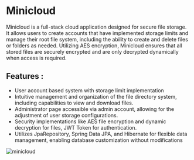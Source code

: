 # Minicloud

Minicloud is a full-stack cloud application designed for secure file storage. It allows users to create accounts that have implemented storage limits and manage their root file system, including the ability to create and delete files or folders as needed. Utilizing AES encryption, Minicloud ensures that all stored files are securely encrypted and are only decrypted dynamically when access is required.

## Features : 

- User account based system with storage limit implementation
- Intuitive management and organization of the file directory system, including capabilities to view and download files.
- Administrator page accessible via admin account, allowing for the adjustment of user storage configurations.
- Security implementations like AES file encryption and dynamic decryption for files, JWT Token for authentication.
- Utilizes JpaRepository, Spring Data JPA, and Hibernate for flexible data management, enabling database customization without modifications

![minicloud]("pic.JPG")


